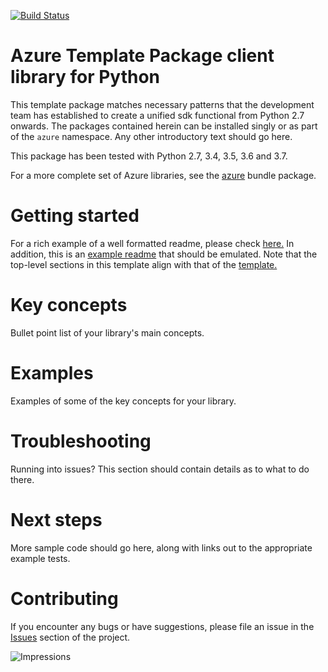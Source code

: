 [![Build Status](https://dev.azure.com/azure-sdk/public/_apis/build/status/azure-sdk-for-python.client?branchName=master)](https://dev.azure.com/azure-sdk/public/_build/latest?definitionId=46?branchName=master)

# Azure Template Package client library for Python

This template package matches necessary patterns that the development team has established to create a unified sdk functional from Python 2.7 onwards. The packages contained herein can be installed singly or as part of the `azure` namespace. Any other introductory text should go here.

This package has been tested with Python 2.7, 3.4, 3.5, 3.6 and 3.7.

For a more complete set of Azure libraries, see the [azure](https://pypi.python.org/pypi/azure) bundle package.

# Getting started

For a rich example of a well formatted readme, please check [here.](https://github.com/Azure/azure-sdk/blob/master/docs/README-TEMPLATE.md) In addition, this is an [example readme](https://github.com/Azure/azure-sdk/blob/master/docs/README-Example.md) that should be emulated. Note that the top-level sections in this template align with that of the [template.](https://github.com/Azure/azure-sdk/blob/master/docs/README-TEMPLATE.md)

# Key concepts

Bullet point list of your library's main concepts.

# Examples

Examples of some of the key concepts for your library.

# Troubleshooting

Running into issues? This section should contain details as to what to do there.

# Next steps

More sample code should go here, along with links out to the appropriate example tests.

# Contributing

If you encounter any bugs or have suggestions, please file an issue in the [Issues](<https://github.com/Azure/azure-sdk-for-python/issues>) section of the project.

![Impressions](https://azure-sdk-impressions.azurewebsites.net/api/impressions/azure-sdk-for-python%2Fsdk%2Ftemplate%2Fazure-template%2FREADME.png)
